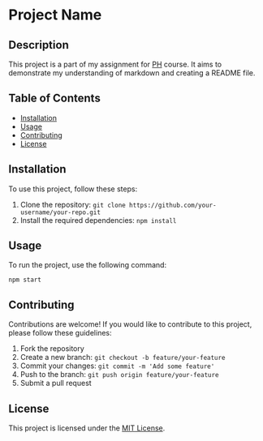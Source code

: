 # Project Name

## Description

This project is a part of my assignment for [PH](https://www.example.com) course. It aims to demonstrate my understanding of markdown and creating a README file.

## Table of Contents

- [Installation](#installation)
- [Usage](#usage)
- [Contributing](#contributing)
- [License](#license)

## Installation

To use this project, follow these steps:

1. Clone the repository: `git clone https://github.com/your-username/your-repo.git`
2. Install the required dependencies: `npm install`

## Usage

To run the project, use the following command:

```
npm start
```

## Contributing

Contributions are welcome! If you would like to contribute to this project, please follow these guidelines:

1. Fork the repository
2. Create a new branch: `git checkout -b feature/your-feature`
3. Commit your changes: `git commit -m 'Add some feature'`
4. Push to the branch: `git push origin feature/your-feature`
5. Submit a pull request

## License

This project is licensed under the [MIT License](LICENSE).
